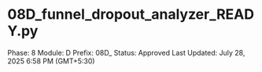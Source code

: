 # 08D_funnel_dropout_analyzer_READY.py

Phase: 8
Module: D
Prefix: 08D_
Status: Approved
Last Updated: July 28, 2025 6:58 PM (GMT+5:30)
